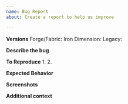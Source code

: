 ```yaml
---
name: Bug Report
about: Create a report to help us improve

---
```


**Versions**
Forge/Fabric: 
Iron Dimension: Legacy: 
<!---Please specify the versions you were using at the point of the bug. No versions supplied may be treated as invalid issues. You may delete this comment.--->

**Describe the bug**
<!---Describe the bug you encountered. What do you expect to happen instead of what you found. Be as concise as possible. If you have a crash log/client log, please attach it as a Pastebin, Hastebin, or Gist link. File attachments will not be seen as a submission, and will be ignored. You may delete this paragraph.--->

**To Reproduce**
1. 
2. 
<!---Additional points can be made after this point, if needed. You may delete this comment.--->

**Expected Behavior**
<!---A clear and concise description of what you expected to happen. You may delete this comment.--->

**Screenshots**
<!---If applicable, add screenshots to help explain your problem. You may delete this comment.--->

**Additional context**
<!---If you have any other information to provide, but it does not apply to any of the above sections you may add it here. Other information may include possible solutions while sourcing the code, other mods you have installed, whether it is a modpack, etc. Please note that if you have Optifine installed, your issue may not be resolved due to the ambiguous nature to the mod. If you have any questions or suggestions. please bring it up here: https://discord.gg/Q725ZWs. You may delete this paragraph.--->
